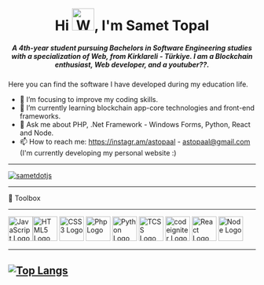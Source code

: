 <h1 align="center">Hi <img src="https://raw.githubusercontent.com/nixin72/nixin72/master/wave.gif" 
         alt="Waving hand animated gif"
         height="45"
         width="45" />, I'm Samet Topal</h1>
<h5 align="center">
A 4th-year student pursuing Bachelors in Software Engineering studies with a specialization of Web, from Kirklareli - Türkiye. I am a Blockchain enthusiast, Web developer, and a youtuber??.
</h5>


Here you can find the software I have developed during my education life.

- 🔭 I’m focusing to improve my coding skills.
- 🌱 I’m currently learning blockchain app-core technologies and front-end frameworks.
- 💬 Ask me about PHP, .Net Framework - Windows Forms, Python, React and Node.
- 📫 How to reach me: https://instagr.am/astopaal - astopaal@gmail.com (I'm currently developing my personal website :)

---

<p align="left"> <a href="https://twitter.com/sametdotjs" target="blank"><img src="https://img.shields.io/twitter/follow/sametdotjs?logo=twitter&style=for-the-badge" alt="sametdotjs" /></a> </p>

---

🧰 Toolbox

---

<img src="https://cdn.worldvectorlogo.com/logos/logo-javascript.svg" alt="JavaScript Logo" width="50" height="50"/><img src="https://cdn.worldvectorlogo.com/logos/html-1.svg" alt="HTML5 Logo" width="50" height="50"/>
<img src="https://cdn.worldvectorlogo.com/logos/css-3.svg" alt="CSS3 Logo" width="50" height="50"/> 
<img src="https://cdn.worldvectorlogo.com/logos/php-1.svg" alt="Php Logo" width="50" height="50"/> 
<img src="https://cdn.worldvectorlogo.com/logos/python-4.svg" alt="Python Logo" width="50" height="50"/> 
<img src="https://cdn.worldvectorlogo.com/logos/tailwind-css-1.svg" alt="TCSS Logo" width="50" height="50"/> 
<img src="https://cdn.worldvectorlogo.com/logos/codeigniter.svg" alt="codeigniter Logo" width="50" height="50"/> 
<img src="https://cdn.worldvectorlogo.com/logos/react-2.svg" alt="React Logo" width="50" height="50"/> 
<img src="https://cdn-icons-png.flaticon.com/512/919/919825.png" alt="Node Logo" width="50" height="50"/> 


---
[![Top Langs](https://github-readme-stats.vercel.app/api/top-langs/?username=astopaal&hide=java,html,css&theme=radical)](https://github.com/anuraghazra/github-readme-stats)
---
